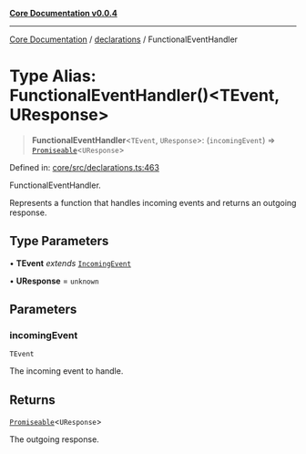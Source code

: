 [**Core Documentation v0.0.4**](../../README.md)

***

[Core Documentation](../../modules.md) / [declarations](../README.md) / FunctionalEventHandler

# Type Alias: FunctionalEventHandler()\<TEvent, UResponse\>

> **FunctionalEventHandler**\<`TEvent`, `UResponse`\>: (`incomingEvent`) => [`Promiseable`](Promiseable.md)\<`UResponse`\>

Defined in: [core/src/declarations.ts:463](https://github.com/stonemjs/core/blob/2adc2da4c7e3b5a9f593c198ba7e8ad639651777/src/declarations.ts#L463)

FunctionalEventHandler.

Represents a function that handles incoming events and returns an outgoing response.

## Type Parameters

• **TEvent** *extends* [`IncomingEvent`](../../events/IncomingEvent/classes/IncomingEvent.md)

• **UResponse** = `unknown`

## Parameters

### incomingEvent

`TEvent`

The incoming event to handle.

## Returns

[`Promiseable`](Promiseable.md)\<`UResponse`\>

The outgoing response.
